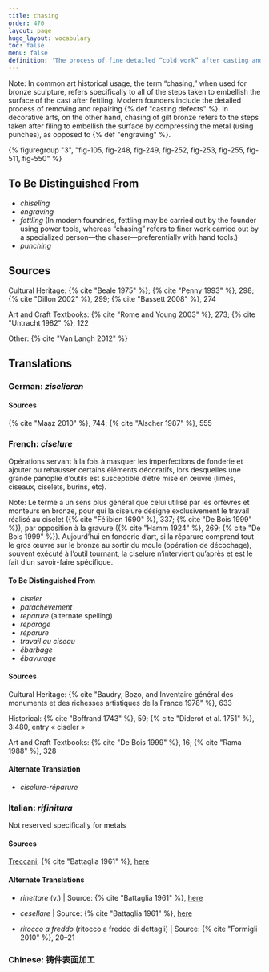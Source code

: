 ```yaml
---
title: chasing
order: 470
layout: page
hugo_layout: vocabulary
toc: false
menu: false
definition: 'The process of fine detailed “cold work” after casting and {% def "fettling" %} that serves to correct or enhance the cast surface by removing and/or compressing metal using hand tools by punching, {% def "engraving" %}, and/or {% def "chiseling" %}, and in modern times also with power and pneumatic tools.'
---
```


<div class="backmatter">
Note: In common art historical usage, the term “chasing,” when used for bronze sculpture, refers specifically to all of the steps taken to embellish the surface of the cast after fettling. Modern founders include the detailed process of removing and repairing {% def "casting defects" %}. In decorative arts, on the other hand, chasing of gilt bronze refers to the steps taken after filing to embellish the surface by compressing the metal (using punches), as opposed to {% def "engraving" %}.
</div>

{% figuregroup "3", "fig-105, fig-248, fig-249, fig-252, fig-253, fig-255, fig-511, fig-550" %}

## To Be Distinguished From

- *chiseling*
- *engraving*
- *fettling* (In modern foundries, fettling may be carried out by the founder using power tools, whereas “chasing” refers to finer work carried out by a specialized person—the chaser—preferentially with hand tools.)
- *punching*

## Sources

Cultural Heritage: {% cite "Beale 1975" %}; {% cite "Penny 1993" %}, 298; {% cite "Dillon 2002" %}, 299; {% cite "Bassett 2008" %}, 274

Art and Craft Textbooks: {% cite "Rome and Young 2003" %}, 273; {% cite "Untracht 1982" %}, 122

Other: {% cite "Van Langh 2012" %}

## Translations

<div class="accordion">

### **German**: *ziselieren*

#### Sources

{% cite "Maaz 2010" %}, 744; {% cite "Alscher 1987" %}, 555

### **French**: *ciselure*

Opérations servant à la fois à masquer les imperfections de fonderie et ajouter ou rehausser certains éléments décoratifs, lors desquelles une grande panoplie d’outils est susceptible d’être mise en œuvre (limes, ciseaux, ciselets, burins, etc).

<div class="backmatter">
Note: Le terme a un sens plus général que celui utilisé par les orfèvres et monteurs en bronze, pour qui la ciselure désigne exclusivement le travail réalisé au ciselet ({% cite "Félibien 1690" %}, 337; {% cite "De Bois 1999" %}), par opposition à la gravure ({% cite "Hamm 1924" %}, 269; {% cite "De Bois 1999" %}). Aujourd’hui en fonderie d’art, si la réparure comprend tout le gros œuvre sur le bronze au sortir du moule (opération de décochage), souvent exécuté à l’outil tournant, la ciselure n’intervient qu’après et est le fait d’un savoir-faire spécifique.
</div>

#### To Be Distinguished From

- *ciseler*
- *parachèvement*
- *reparure* (alternate spelling)
- *réparage*
- *réparure*
- *travail au ciseau*
- *ébarbage*
- *ébavurage*

#### Sources

Cultural Heritage: {% cite "Baudry, Bozo, and Inventaire général des monuments et des richesses artistiques de la France 1978" %}, 633

Historical: {% cite "Boffrand 1743" %}, 59; {% cite "Diderot et al. 1751" %}, 3:480, entry « ciseler »

Art and Craft Textbooks: {% cite "De Bois 1999" %}, 16; {% cite "Rama 1988" %}, 328

#### Alternate Translation

- *ciselure-réparure*

### **Italian**: *rifinitura*

Not reserved specifically for metals

#### Sources

[Treccani](https://www.treccani.it/enciclopedia/fusione_%28Enciclopedia-Italiana%29/); {% cite "Battaglia 1961" %}, [here](http://www.gdli.it/pdf_viewer/Scripts/pdf.js/web/viewer.asp?file=/PDF/GDLI16/GDLI_16_ocr_264.pdf&parola=rifinitura)

#### Alternate Translations

- *rinettare* (v.) | Source: {% cite "Battaglia 1961" %}, [here](http://www.gdli.it/pdf_viewer/Scripts/pdf.js/web/viewer.asp?file=/PDF/GDLI16/GDLI_16_ocr_526.pdf&parola=rinettare)

- *cesellare* | Source: {% cite "Battaglia 1961" %}, [here](http://www.gdli.it/pdf_viewer/Scripts/pdf.js/web/viewer.asp?file=/PDF/GDLI03/GDLI_03_ocr_19.pdf&parola=cesellare)

- *ritocco a freddo* (ritocco a freddo di dettagli) | Source: {% cite "Formigli 2010" %}, 20–21

### **Chinese**: 铸件表面加工

</div>
